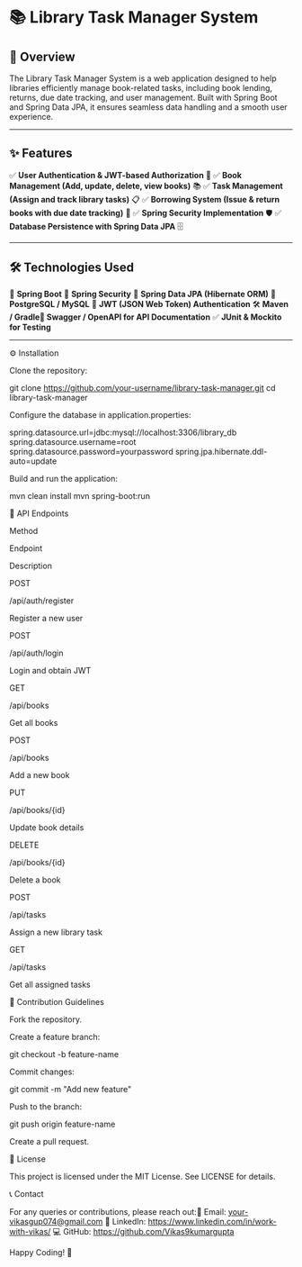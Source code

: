 # 📚 Library Task Manager System

## 🚀 Overview

The Library Task Manager System is a web application designed to help libraries efficiently manage book-related tasks, including book lending, returns, due date tracking, and user management. Built with Spring Boot and Spring Data JPA, it ensures seamless data handling and a smooth user experience.

---

## ✨ Features
✅ **User Authentication & JWT-based Authorization** 🔐
✅ **Book Management (Add, update, delete, view books)** 📚
✅ **Task Management (Assign and track library tasks)** 📋
✅ **Borrowing System (Issue & return books with due date tracking)** 🔄
✅ **Spring Security Implementation** 🛡️
✅ **Database Persistence with Spring Data JPA** 🗄️

---

## 🛠 Technologies Used

🚀 **Spring Boot**
🔐 **Spring Security**
📄 **Spring Data JPA (Hibernate ORM)**
💾 **PostgreSQL / MySQL**
🔑 **JWT (JSON Web Token) Authentication**
🛠️ **Maven / Gradle📝 Swagger / OpenAPI for API Documentation**
✅ **JUnit & Mockito for Testing**

---

⚙️ Installation

Clone the repository:

git clone https://github.com/your-username/library-task-manager.git
cd library-task-manager

Configure the database in application.properties:

spring.datasource.url=jdbc:mysql://localhost:3306/library_db
spring.datasource.username=root
spring.datasource.password=yourpassword
spring.jpa.hibernate.ddl-auto=update

Build and run the application:

mvn clean install
mvn spring-boot:run

📡 API Endpoints

Method

Endpoint

Description

POST

/api/auth/register

Register a new user

POST

/api/auth/login

Login and obtain JWT

GET

/api/books

Get all books

POST

/api/books

Add a new book

PUT

/api/books/{id}

Update book details

DELETE

/api/books/{id}

Delete a book

POST

/api/tasks

Assign a new library task

GET

/api/tasks

Get all assigned tasks

🤝 Contribution Guidelines

Fork the repository.

Create a feature branch:

git checkout -b feature-name

Commit changes:

git commit -m "Add new feature"

Push to the branch:

git push origin feature-name

Create a pull request.

📜 License

This project is licensed under the MIT License. See LICENSE for details.

📞 Contact

For any queries or contributions, please reach out:📧 Email: your-vikasgup074@gmail.com
🔗 LinkedIn: https://www.linkedin.com/in/work-with-vikas/
💻 GitHub: https://github.com/Vikas9kumargupta

Happy Coding! 🚀

